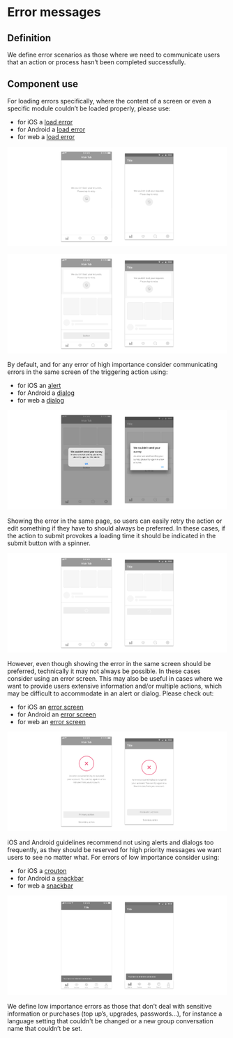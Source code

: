 # Error messages

## Definition

We define error scenarios as those where we need to communicate users that an action or process hasn’t been completed successfully.

## Component use

For loading errors specifically, where the content of a screen or even a specific module couldn’t be loaded properly, please use:

* for iOS a [load error](../components/ios/load-error.md)
* for Android a [load error](../components/android/load-error.md)
* for web a [load error](../components/web/load-error.md)

![](../../../.gitbook/assets/load-error-full%20%281%29.jpg)

![](../../../.gitbook/assets/load-error.jpg)

By default, and for any error of high importance consider communicating errors in the same screen of the triggering action using:

* for iOS an [alert](../components/ios/alert.md)
* for Android a [dialog](../components/android/dialog.md)
* for web a [dialog](../components/web/dialog.md)

![](../../../.gitbook/assets/error-alert%20%281%29.jpg)

Showing the error in the same page, so users can easily retry the action or edit something if they have to should always be preferred. In these cases, if the action to submit provokes a loading time it should be indicated in the submit button with a spinner.

![](../../../.gitbook/assets/loading-button.jpg)

However, even though showing the error in the same screen should be preferred, technically it may not always be possible. In these cases consider using an error screen. This may also be useful in cases where we want to provide users extensive information and/or multiple actions, which may be difficult to accommodate in an alert or dialog. Please check out:

* for iOS an [error screen](../components/ios/error-screen.md)
* for Android an [error screen](../components/android/error-screen.md)
* for web an [error screen](../components/web/error-screen.md)

![](../../../.gitbook/assets/error-screen.jpg)

iOS and Android guidelines recommend not using alerts and dialogs too frequently, as they should be reserved for high priority messages we want users to see no matter what. For errors of low importance consider using:

* for iOS a [crouton](../components/ios/crouton.md)
* for Android a [snackbar](../components/android/snackbar.md)
* for web a [snackbar](../components/web/snackbar.md)

![](../../../.gitbook/assets/error-crouton.jpg)

We define low importance errors as those that don’t deal with sensitive information or purchases \(top up’s, upgrades, passwords…\), for instance a language setting that couldn't be changed or a new group conversation name that couldn’t be set.

